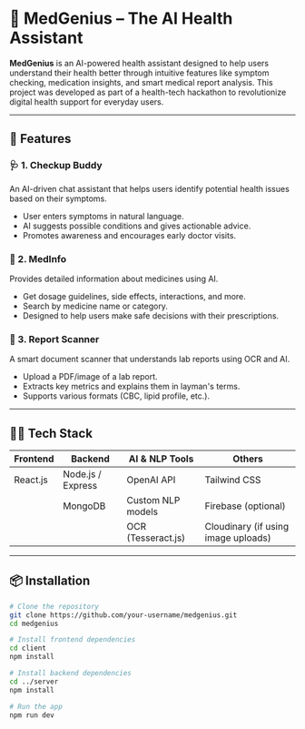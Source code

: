 # 🧠 MedGenius – The AI Health Assistant

**MedGenius** is an AI-powered health assistant designed to help users understand their health better through intuitive features like symptom checking, medication insights, and smart medical report analysis. This project was developed as part of a health-tech hackathon to revolutionize digital health support for everyday users.

---

## 🚀 Features

### 🩺 1. Checkup Buddy
An AI-driven chat assistant that helps users identify potential health issues based on their symptoms.

- User enters symptoms in natural language.
- AI suggests possible conditions and gives actionable advice.
- Promotes awareness and encourages early doctor visits.

### 💊 2. MedInfo
Provides detailed information about medicines using AI.

- Get dosage guidelines, side effects, interactions, and more.
- Search by medicine name or category.
- Designed to help users make safe decisions with their prescriptions.

### 📄 3. Report Scanner
A smart document scanner that understands lab reports using OCR and AI.

- Upload a PDF/image of a lab report.
- Extracts key metrics and explains them in layman's terms.
- Supports various formats (CBC, lipid profile, etc.).

---

## 🧑‍💻 Tech Stack

| Frontend     | Backend         | AI & NLP Tools     | Others            |
|--------------|------------------|--------------------|-------------------|
| React.js     | Node.js / Express| OpenAI API         | Tailwind CSS      |
|              | MongoDB          | Custom NLP models  | Firebase (optional)|
|              |                  | OCR (Tesseract.js) | Cloudinary (if using image uploads) |

---

## 📦 Installation

```bash
# Clone the repository
git clone https://github.com/your-username/medgenius.git
cd medgenius

# Install frontend dependencies
cd client
npm install

# Install backend dependencies
cd ../server
npm install

# Run the app
npm run dev
